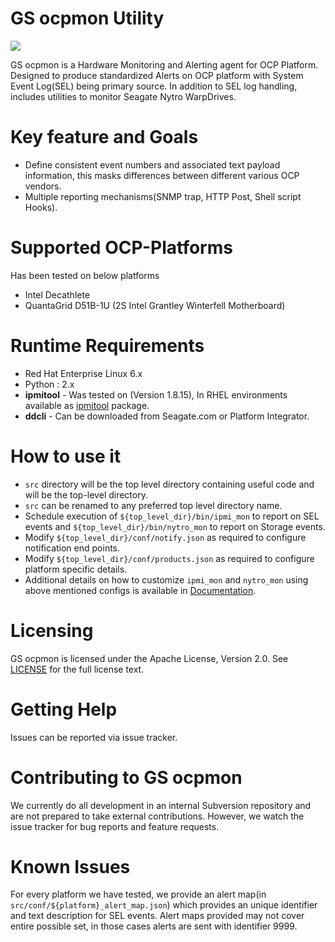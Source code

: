 GS ocpmon Utility
=================

[![][license img]][license]

GS ocpmon is a Hardware Monitoring and Alerting agent for OCP
Platform. Designed to produce standardized Alerts on OCP platform with
System Event Log(SEL) being primary source. In addition to SEL log
handling, includes utilities to monitor Seagate Nytro WarpDrives.


# Key feature and Goals
- Define consistent event numbers and associated text payload information, this masks differences between different various OCP vendors.
- Multiple reporting mechanisms(SNMP trap, HTTP Post, Shell script Hooks).


# Supported OCP-Platforms
Has been tested on below platforms
- Intel Decathlete
- QuantaGrid D51B-1U (2S Intel Grantley Winterfell Motherboard)

# Runtime Requirements
- Red Hat Enterprise Linux 6.x
- Python : 2.x
- __ipmitool__ - Was tested on (Version 1.8.15), In RHEL environments available as [ipmitool](http://ipmitool.sourceforge.net/) package.
- __ddcli__ - Can be downloaded from Seagate.com or Platform Integrator.


# How to use it
- ```src``` directory will be the top level directory containing useful code and will be the top-level directory.
- ```src``` can be renamed to any preferred top level directory name.
- Schedule execution of  ```${top_level_dir}/bin/ipmi_mon``` to report on SEL events and
```${top_level_dir}/bin/nytro_mon``` to report on Storage events.
- Modify ```${top_level_dir}/conf/notify.json``` as required to configure notification end
points.
- Modify ```${top_level_dir}/conf/products.json``` as required to configure platform specific details.
- Additional details on how to customize ```ipmi_mon``` and ```nytro_mon```  using above mentioned configs is available
in [Documentation](src/Documentation/).

# Licensing
GS ocpmon is licensed under the Apache License, Version 2.0. See [LICENSE](LICENSE-2.0.txt) for the full license text.


# Getting Help
Issues can be reported via issue tracker.

# Contributing to GS ocpmon
We currently do all development in an internal Subversion repository and are not prepared to take external contributions. However, we watch the issue tracker for bug reports and feature requests.

# Known Issues
For every platform we have tested, we provide an alert map(in ```src/conf/${platform}_alert_map.json```) which provides an unique identifier and text description for SEL events. Alert maps provided may not cover entire possible set, in those cases alerts are sent with identifier 9999.



[license]:LICENSE-2.0.txt
[license img]:https://img.shields.io/badge/License-Apache%202-blue.svg
